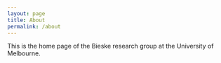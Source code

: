 ```yaml
---
layout: page
title: About
permalink: /about
---
```


This is the home page of the Bieske research group at the University of Melbourne.

